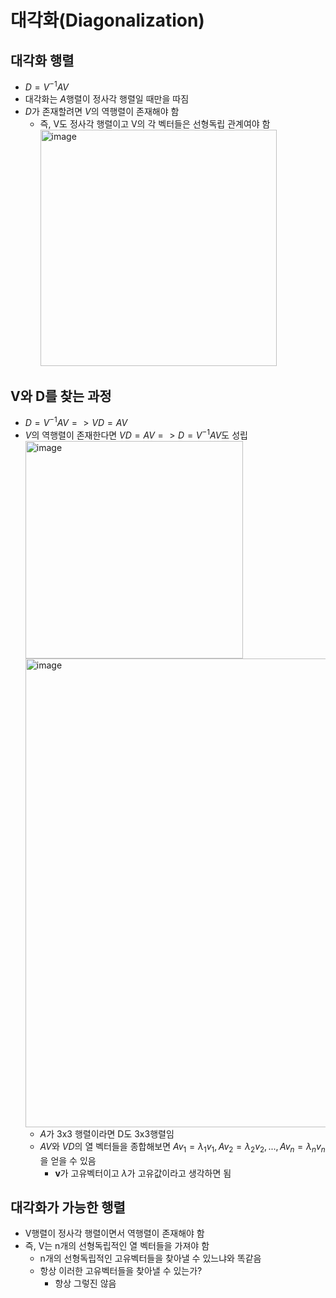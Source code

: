 # 대각화(Diagonalization)


## 대각화 행렬

- $D = V^{-1}AV$
- 대각화는 $A$행렬이 정사각 행렬일 때만을 따짐
- $D$가 존재할려면 $V$의 역행렬이 존재해야 함
  - 즉, V도 정사각 행렬이고 V의 각 벡터들은 선형독립 관계여야 함 <br/>
    <img width="378" alt="image" src="https://github.com/y100861/Linear_Algebra/assets/107607076/7196c1ec-4186-4908-8812-a464e7dc84b0"> <br/>


## V와 D를 찾는 과정

- $D = V^{-1}AV => VD = AV$
- $V$의 역행렬이 존재한다면 $VD = AV => D = V^{-1}AV$도 성립 <br/>
  <img width="348" alt="image" src="https://github.com/y100861/Linear_Algebra/assets/107607076/b1b8fc27-98ed-4f64-85f1-4ed2aa768bca"> <br/>
  <img width="750" alt="image" src="https://github.com/y100861/Linear_Algebra/assets/107607076/88d866a1-dc49-4978-88c4-87b7cf80de07"> <br/>
  - $A$가 3x3 행렬이라면 D도 3x3행렬임
  - $AV$와 $VD$의 열 벡터들을 종합해보면 $Av_1 = \lambda_1v_1, Av_2 = \lambda_2v_2, ..., Av_n = \lambda_nv_n$을 얻을 수 있음
    - **v**가 고유벡터이고 $\lambda$가 고유값이라고 생각하면 됨


## 대각화가 가능한 행렬

- V행렬이 정사각 행렬이면서 역행렬이 존재해야 함
- 즉, V는 n개의 선형독립적인 열 벡터들을 가져야 함
  - n개의 선형독립적인 고유벡터들을 찾아낼 수 있느냐와 똑같음
  - 항상 이러한 고유벡터들을 찾아낼 수 있는가?
    - 항상 그렇진 않음 
